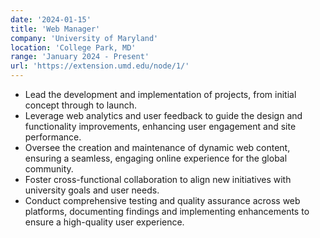 ```yaml
---
date: '2024-01-15'
title: 'Web Manager'
company: 'University of Maryland'
location: 'College Park, MD'
range: 'January 2024 - Present'
url: 'https://extension.umd.edu/node/1/'
---
```


- Lead the development and implementation of projects, from initial concept through to launch.
- Leverage web analytics and user feedback to guide the design and functionality improvements, enhancing user engagement and site performance.
- Oversee the creation and maintenance of dynamic web content, ensuring a seamless, engaging online experience for the global community.
- Foster cross-functional collaboration to align new initiatives with university goals and user needs.
- Conduct comprehensive testing and quality assurance across web platforms, documenting findings and implementing enhancements to ensure a high-quality user experience.
